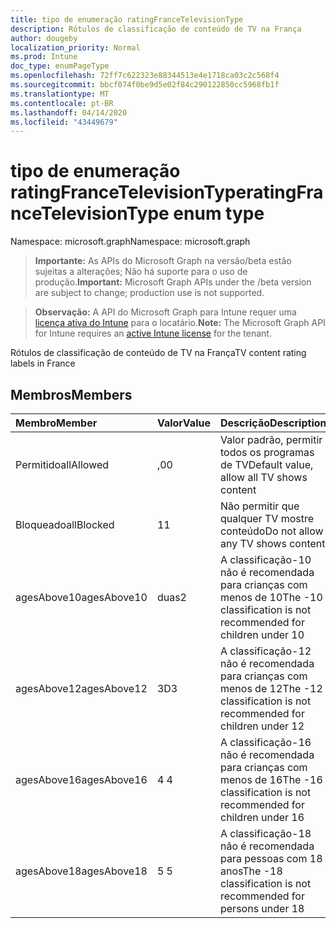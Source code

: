 ```yaml
---
title: tipo de enumeração ratingFranceTelevisionType
description: Rótulos de classificação de conteúdo de TV na França
author: dougeby
localization_priority: Normal
ms.prod: Intune
doc_type: enumPageType
ms.openlocfilehash: 72ff7c622323e88344513e4e1718ca03c2c568f4
ms.sourcegitcommit: bbcf074f0be9d5e02f84c290122850cc5968fb1f
ms.translationtype: MT
ms.contentlocale: pt-BR
ms.lasthandoff: 04/14/2020
ms.locfileid: "43449679"
---
```

# <a name="ratingfrancetelevisiontype-enum-type"></a><span data-ttu-id="abb0d-103">tipo de enumeração ratingFranceTelevisionType</span><span class="sxs-lookup"><span data-stu-id="abb0d-103">ratingFranceTelevisionType enum type</span></span>

<span data-ttu-id="abb0d-104">Namespace: microsoft.graph</span><span class="sxs-lookup"><span data-stu-id="abb0d-104">Namespace: microsoft.graph</span></span>

> <span data-ttu-id="abb0d-105">**Importante:** As APIs do Microsoft Graph na versão/beta estão sujeitas a alterações; Não há suporte para o uso de produção.</span><span class="sxs-lookup"><span data-stu-id="abb0d-105">**Important:** Microsoft Graph APIs under the /beta version are subject to change; production use is not supported.</span></span>

> <span data-ttu-id="abb0d-106">**Observação:** A API do Microsoft Graph para Intune requer uma [licença ativa do Intune](https://go.microsoft.com/fwlink/?linkid=839381) para o locatário.</span><span class="sxs-lookup"><span data-stu-id="abb0d-106">**Note:** The Microsoft Graph API for Intune requires an [active Intune license](https://go.microsoft.com/fwlink/?linkid=839381) for the tenant.</span></span>

<span data-ttu-id="abb0d-107">Rótulos de classificação de conteúdo de TV na França</span><span class="sxs-lookup"><span data-stu-id="abb0d-107">TV content rating labels in France</span></span>

## <a name="members"></a><span data-ttu-id="abb0d-108">Membros</span><span class="sxs-lookup"><span data-stu-id="abb0d-108">Members</span></span>
|<span data-ttu-id="abb0d-109">Membro</span><span class="sxs-lookup"><span data-stu-id="abb0d-109">Member</span></span>|<span data-ttu-id="abb0d-110">Valor</span><span class="sxs-lookup"><span data-stu-id="abb0d-110">Value</span></span>|<span data-ttu-id="abb0d-111">Descrição</span><span class="sxs-lookup"><span data-stu-id="abb0d-111">Description</span></span>|
|:---|:---|:---|
|<span data-ttu-id="abb0d-112">Permitido</span><span class="sxs-lookup"><span data-stu-id="abb0d-112">allAllowed</span></span>|<span data-ttu-id="abb0d-113">,0</span><span class="sxs-lookup"><span data-stu-id="abb0d-113">0</span></span>|<span data-ttu-id="abb0d-114">Valor padrão, permitir todos os programas de TV</span><span class="sxs-lookup"><span data-stu-id="abb0d-114">Default value, allow all TV shows content</span></span>|
|<span data-ttu-id="abb0d-115">Bloqueado</span><span class="sxs-lookup"><span data-stu-id="abb0d-115">allBlocked</span></span>|<span data-ttu-id="abb0d-116">1</span><span class="sxs-lookup"><span data-stu-id="abb0d-116">1</span></span>|<span data-ttu-id="abb0d-117">Não permitir que qualquer TV mostre conteúdo</span><span class="sxs-lookup"><span data-stu-id="abb0d-117">Do not allow any TV shows content</span></span>|
|<span data-ttu-id="abb0d-118">agesAbove10</span><span class="sxs-lookup"><span data-stu-id="abb0d-118">agesAbove10</span></span>|<span data-ttu-id="abb0d-119">duas</span><span class="sxs-lookup"><span data-stu-id="abb0d-119">2</span></span>|<span data-ttu-id="abb0d-120">A classificação-10 não é recomendada para crianças com menos de 10</span><span class="sxs-lookup"><span data-stu-id="abb0d-120">The -10 classification is not recommended for children under 10</span></span>|
|<span data-ttu-id="abb0d-121">agesAbove12</span><span class="sxs-lookup"><span data-stu-id="abb0d-121">agesAbove12</span></span>|<span data-ttu-id="abb0d-122">3D</span><span class="sxs-lookup"><span data-stu-id="abb0d-122">3</span></span>|<span data-ttu-id="abb0d-123">A classificação-12 não é recomendada para crianças com menos de 12</span><span class="sxs-lookup"><span data-stu-id="abb0d-123">The -12 classification is not recommended for children under 12</span></span>|
|<span data-ttu-id="abb0d-124">agesAbove16</span><span class="sxs-lookup"><span data-stu-id="abb0d-124">agesAbove16</span></span>|<span data-ttu-id="abb0d-125">4 </span><span class="sxs-lookup"><span data-stu-id="abb0d-125">4</span></span>|<span data-ttu-id="abb0d-126">A classificação-16 não é recomendada para crianças com menos de 16</span><span class="sxs-lookup"><span data-stu-id="abb0d-126">The -16 classification is not recommended for children under 16</span></span>|
|<span data-ttu-id="abb0d-127">agesAbove18</span><span class="sxs-lookup"><span data-stu-id="abb0d-127">agesAbove18</span></span>|<span data-ttu-id="abb0d-128">5 </span><span class="sxs-lookup"><span data-stu-id="abb0d-128">5</span></span>|<span data-ttu-id="abb0d-129">A classificação-18 não é recomendada para pessoas com 18 anos</span><span class="sxs-lookup"><span data-stu-id="abb0d-129">The -18 classification is not recommended for persons under 18</span></span>|



